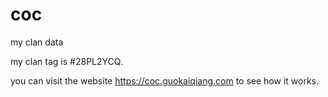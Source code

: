 # coc
my clan data

my clan tag is #28PL2YCQ.

you can visit the website https://coc.guokaiqiang.com to see how it works.
